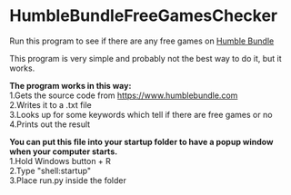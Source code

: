 # HumbleBundleFreeGamesChecker
Run this program to see if there are any free games on <a href="https://www.humblebundle.com/" target="_blank">Humble Bundle</a>

This program is very simple and probably not the best way to do it, but it works.

<b>The program works in this way:</b><br>
  1.Gets the source code from https://www.humblebundle.com<br>
  2.Writes it to a .txt file<br>
  3.Looks up for some keywords which tell if there are free games or no<br>
  4.Prints out the result<br>

<b>You can put this file into your startup folder to have a popup window when your computer starts.</b><br>
  1.Hold Windows button + R<br>
  2.Type "shell:startup"<br>
  3.Place run.py inside the folder<br>
  
  
  
